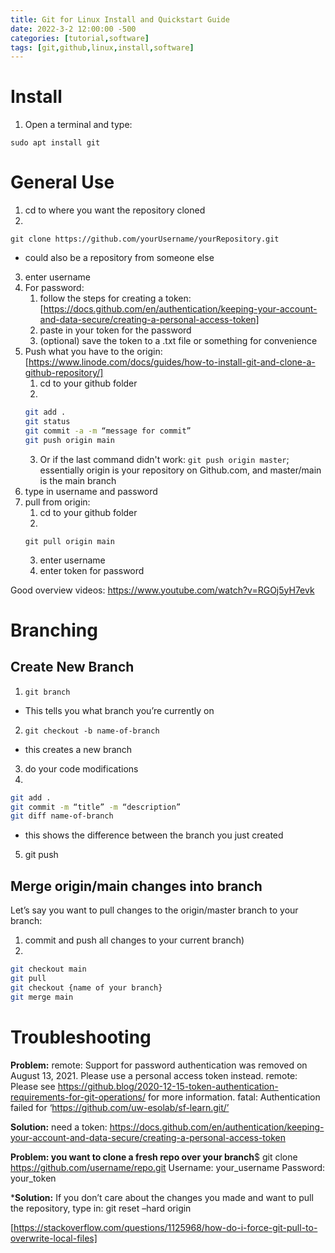 ```yaml
---
title: Git for Linux Install and Quickstart Guide
date: 2022-3-2 12:00:00 -500
categories: [tutorial,software]
tags: [git,github,linux,install,software]
---
```

# Install
1. Open a terminal and type:
```
sudo apt install git
```
# General Use
1. cd to where you want the repository cloned
2. 
```
git clone https://github.com/yourUsername/yourRepository.git
```
- could also be a repository from someone else
3. enter username
4. For password:
    1. follow the steps for creating a token: [https://docs.github.com/en/authentication/keeping-your-account-and-data-secure/creating-a-personal-access-token]
    2. paste in your token for the password
    3. (optional) save the token to a .txt file or something for convenience
5. Push what you have to the origin: [https://www.linode.com/docs/guides/how-to-install-git-and-clone-a-github-repository/]
    1. cd to your github folder
    2. 
    ```bash
    git add .
    git status
    git commit -a -m “message for commit”
    git push origin main
    ```
    3. Or if the last command didn't work: `git push origin master`; essentially origin is your repository on Github.com, and master/main is the main branch
6. type in username and password
7. pull from origin:
    1. cd to your github folder
    2. 
    ```
    git pull origin main
    ```
    3. enter username
    4. enter token for password

Good overview videos: https://www.youtube.com/watch?v=RGOj5yH7evk

# Branching
## Create New Branch
1. `git branch`
- This tells you what branch you’re currently on
2. `git checkout -b name-of-branch`
- this creates a new branch
3. do your code modifications
4. 
```bash
git add .
git commit -m “title” -m “description”
git diff name-of-branch
```
- this shows the difference between the branch you just created
5. git push

## Merge origin/main changes into branch
Let’s say you want to pull changes to the origin/master branch to your branch:

1. commit and push all changes to your current branch)
2. 
```bash
git checkout main
git pull
git checkout {name of your branch}
git merge main
```

# Troubleshooting
**Problem:** remote: Support for password authentication was removed on August 13, 2021. Please use a personal access token instead.
remote: Please see https://github.blog/2020-12-15-token-authentication-requirements-for-git-operations/ for more information.
fatal: Authentication failed for ‘https://github.com/uw-esolab/sf-learn.git/’

**Solution:** need a token: https://docs.github.com/en/authentication/keeping-your-account-and-data-secure/creating-a-personal-access-token

**Problem: you want to clone a fresh repo over your branch**$ git clone https://github.com/username/repo.git
Username: your_username
Password: your_token

***Solution:** If you don’t care about the changes you made and want to pull the repository, type in: git reset –hard origin

[https://stackoverflow.com/questions/1125968/how-do-i-force-git-pull-to-overwrite-local-files]